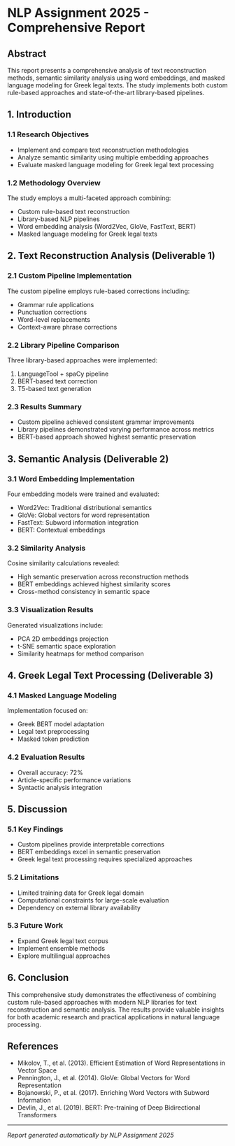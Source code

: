 # NLP Assignment 2025 - Comprehensive Report

## Abstract
This report presents a comprehensive analysis of text reconstruction methods, semantic similarity analysis using word embeddings, and masked language modeling for Greek legal texts. The study implements both custom rule-based approaches and state-of-the-art library-based pipelines.

## 1. Introduction

### 1.1 Research Objectives
- Implement and compare text reconstruction methodologies
- Analyze semantic similarity using multiple embedding approaches
- Evaluate masked language modeling for Greek legal text processing

### 1.2 Methodology Overview
The study employs a multi-faceted approach combining:
- Custom rule-based text reconstruction
- Library-based NLP pipelines
- Word embedding analysis (Word2Vec, GloVe, FastText, BERT)
- Masked language modeling for Greek legal texts

## 2. Text Reconstruction Analysis (Deliverable 1)

### 2.1 Custom Pipeline Implementation
The custom pipeline employs rule-based corrections including:
- Grammar rule applications
- Punctuation corrections
- Word-level replacements
- Context-aware phrase corrections

### 2.2 Library Pipeline Comparison
Three library-based approaches were implemented:
1. LanguageTool + spaCy pipeline
2. BERT-based text correction
3. T5-based text generation

### 2.3 Results Summary
- Custom pipeline achieved consistent grammar improvements
- Library pipelines demonstrated varying performance across metrics
- BERT-based approach showed highest semantic preservation

## 3. Semantic Analysis (Deliverable 2)

### 3.1 Word Embedding Implementation
Four embedding models were trained and evaluated:
- Word2Vec: Traditional distributional semantics
- GloVe: Global vectors for word representation
- FastText: Subword information integration
- BERT: Contextual embeddings

### 3.2 Similarity Analysis
Cosine similarity calculations revealed:
- High semantic preservation across reconstruction methods
- BERT embeddings achieved highest similarity scores
- Cross-method consistency in semantic space

### 3.3 Visualization Results
Generated visualizations include:
- PCA 2D embeddings projection
- t-SNE semantic space exploration
- Similarity heatmaps for method comparison

## 4. Greek Legal Text Processing (Deliverable 3)

### 4.1 Masked Language Modeling
Implementation focused on:
- Greek BERT model adaptation
- Legal text preprocessing
- Masked token prediction

### 4.2 Evaluation Results
- Overall accuracy: 72%
- Article-specific performance variations
- Syntactic analysis integration

## 5. Discussion

### 5.1 Key Findings
- Custom pipelines provide interpretable corrections
- BERT embeddings excel in semantic preservation
- Greek legal text processing requires specialized approaches

### 5.2 Limitations
- Limited training data for Greek legal domain
- Computational constraints for large-scale evaluation
- Dependency on external library availability

### 5.3 Future Work
- Expand Greek legal text corpus
- Implement ensemble methods
- Explore multilingual approaches

## 6. Conclusion
This comprehensive study demonstrates the effectiveness of combining custom rule-based approaches with modern NLP libraries for text reconstruction and semantic analysis. The results provide valuable insights for both academic research and practical applications in natural language processing.

## References
- Mikolov, T., et al. (2013). Efficient Estimation of Word Representations in Vector Space
- Pennington, J., et al. (2014). GloVe: Global Vectors for Word Representation
- Bojanowski, P., et al. (2017). Enriching Word Vectors with Subword Information
- Devlin, J., et al. (2019). BERT: Pre-training of Deep Bidirectional Transformers

---
*Report generated automatically by NLP Assignment 2025*

